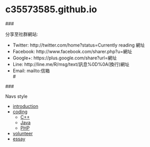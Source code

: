 # c35573585.github.io

###<p>分享至社群網站:</p>
<ul>
<li>Twitter: http://twitter.com/home?status=Currently reading 網址</li>

<li>Facebook: http://www.facebook.com/sharer.php?u=網址</li>

<li>Google+: https://plus.google.com/share?url=網址</li>

<li>Line: http://line.me/R/msg/text/訊息%0D%0A(換行)網址</li>

<li>Email: mailto:信箱</li>
#</ul>

###<p>Navs style</p>
<ul class="nav nav-pills pull-right" role="tablist">
	<li ><a href="introduction.html">introduction</a></li>
	<li class="dropdown">
		<a class="dropdown-toggle" data-toggle="dropdown" href="#">
		coding</a>
		<ul class="dropdown-menu" role="menu">
			<li><a href="introduction.html">C++</a></li>
			<li><a href="introduction.html">Java</a></li>
			<li><a href="introduction.html">PHP</a></li>                        
		</ul></li>
	<li ><a href="introduction.html">volunteer</a></li>
	<li ><a href="introduction.html">essay</a></li>
</ul>
